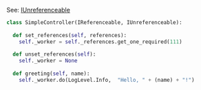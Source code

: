 
See: [IUnreferenceable](../../../toolkit_api/python/commons/refer/iunreferenceable/)

```python
class SimpleController(IReferenceable, IUnreferenceable):
  
  def set_references(self, references):
    self._worker = self._references.get_one_required(111)
  
  def unset_references(self):
    self._worker = None
  
  def greeting(self, name):
    self._worker.do(LogLevel.Info,  "Hello, " + (name) + "!")
  

```


